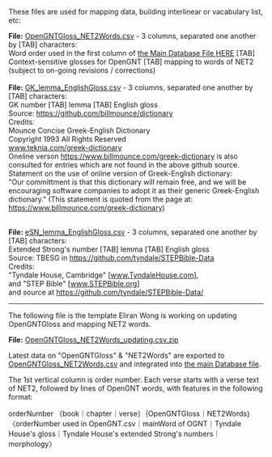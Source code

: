 These files are used for mapping data, building interlinear or vacabulary list, etc:

<b>File:</b> <a href='https://github.com/eliranwong/OpenGNT/blob/master/Glossary/OpenGNTGloss_NET2Words.csv'>OpenGNTGloss_NET2Words.csv</a> - 3 columns, separated one another by [TAB] characters:<br>
Word order used in the first column of <a href='https://github.com/eliranwong/OpenGNT/blob/master/OpenGNT.csv.zip'>the Main Database File HERE</a> [TAB] Context-sensitive glosses for OpenGNT [TAB] mapping to words of NET2<br>
(subject to on-going revisions / corrections)<br>
<br>
<b>File:</b> <a href='https://github.com/eliranwong/OpenGNT/blob/master/Glossary/GK_lemma_EnglishGloss.csv'>GK_lemma_EnglishGloss.csv</a> - 3 columns, separated one another by [TAB] characters:<br>
GK number [TAB] lemma [TAB] English gloss<br>
Source: <a href='https://github.com/billmounce/dictionary'>https://github.com/billmounce/dictionary</a><br>
Credits:<br>
Mounce Concise Greek-English Dictionary<br>
Copyright 1993 All Rights Reserved<br>
www.teknia.com/greek-dictionary<br>
Oneline verson <a href='https://www.billmounce.com/greek-dictionary'>https://www.billmounce.com/greek-dictionary</a> is also consulted for entries which are not found in the above github source.<br>
Statement on the use of online version of Greek-English dictionary:<br>
"Our committment is that this dictionary will remain free, and we will be encouraging software companies to adopt it as their generic Greek-English dictionary." (This statement is quoted from the page at: <a href='https://www.billmounce.com/greek-dictionary'>https://www.billmounce.com/greek-dictionary</a>)<br><br>

<b>File:</b> <a href='https://github.com/eliranwong/OpenGNT/blob/master/Glossary/SN_lemma_EnglishGloss.csv'>eSN_lemma_EnglishGloss.csv</a> - 3 columns, separated one another by [TAB] characters:<br>
Extended Strong's number [TAB] lemma [TAB] English gloss<br>
Source: TBESG in <a href='https://github.com/tyndale/STEPBible-Data' target='_blank'>https://github.com/tyndale/STEPBible-Data</a><br>
Credits:<br>
"Tyndale House, Cambridge" [<a href='www.TyndaleHouse.com' target='_blank'>www.TyndaleHouse.com</a>],<br>
and "STEP Bible" [<a href='www.STEPBible.org' target='_blank'>www.STEPBible.org</a>]<br>
and source at <a href='https://github.com/tyndale/STEPBible-Data' target='_blank'>https://github.com/tyndale/STEPBible-Data/</a>

<hr>

The following file is the template Eliran Wong is working on updating OpenGNTGloss and mapping NET2 words.

<b>File:</b> <a href='https://github.com/eliranwong/OpenGNT/blob/master/Glossary/OpenGNTGloss_NET2Words_updating.csv.zip'>OpenGNTGloss_NET2Words_updating.csv.zip</a>

Latest data on "OpenGNTGloss" & "NET2Words" are exported to <a href='https://github.com/eliranwong/OpenGNT/blob/master/Glossary/OpenGNTGloss_NET2Words.csv'>OpenGNTGloss_NET2Words.csv</a> and integrated into <a href='https://github.com/eliranwong/OpenGNT/blob/master/OpenGNT.csv.zip'>the main Database file</a>.

The 1st vertical column is order number.
Each verse starts with a verse text of NET2,
followed by lines of OpenGNT words, with features in the following format:

orderNumber	〔book｜chapter｜verse〕｛OpenGNTGloss｜NET2Words｝	〈orderNumber used in OpenGNT.csv｜mainWord of OGNT｜Tyndale House's gloss｜Tyndale House's extended Strong's numbers｜morphology〉
